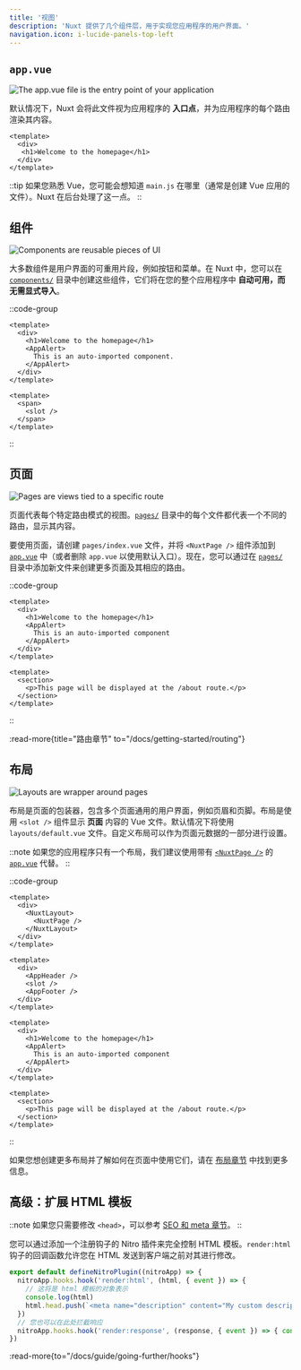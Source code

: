 ```yaml
---
title: '视图'
description: 'Nuxt 提供了几个组件层，用于实现您应用程序的用户界面。'
navigation.icon: i-lucide-panels-top-left
---
```


## `app.vue`

![The app.vue file is the entry point of your application](/assets/docs/getting-started/views/app.svg)

默认情况下，Nuxt 会将此文件视为应用程序的 **入口点**，并为应用程序的每个路由渲染其内容。

```vue [app.vue]
<template>
  <div>
   <h1>Welcome to the homepage</h1>
  </div>
</template>
```

::tip
如果您熟悉 Vue，您可能会想知道 `main.js` 在哪里（通常是创建 Vue 应用的文件）。Nuxt 在后台处理了这一点。
::

## 组件

![Components are reusable pieces of UI](/assets/docs/getting-started/views/components.svg)

大多数组件是用户界面的可重用片段，例如按钮和菜单。在 Nuxt 中，您可以在 [`components/`](/docs/guide/directory-structure/components) 目录中创建这些组件，它们将在您的整个应用程序中 **自动可用，而无需显式导入**。

::code-group

```vue [app.vue]
<template>
  <div>
    <h1>Welcome to the homepage</h1>
    <AppAlert>
      This is an auto-imported component.
    </AppAlert>
  </div>
</template>
```

```vue [components/AppAlert.vue]
<template>
  <span>
    <slot />
  </span>
</template>
```

::

## 页面

![Pages are views tied to a specific route](/assets/docs/getting-started/views/pages.svg)

页面代表每个特定路由模式的视图。[`pages/`](/docs/guide/directory-structure/pages) 目录中的每个文件都代表一个不同的路由，显示其内容。

要使用页面，请创建 `pages/index.vue` 文件，并将 `<NuxtPage />` 组件添加到 [`app.vue`](/docs/guide/directory-structure/app) 中（或者删除 `app.vue` 以使用默认入口）。现在，您可以通过在 [`pages/`](/docs/guide/directory-structure/pages) 目录中添加新文件来创建更多页面及其相应的路由。

::code-group

```vue [pages/index.vue]
<template>
  <div>
    <h1>Welcome to the homepage</h1>
    <AppAlert>
      This is an auto-imported component
    </AppAlert>
  </div>
</template>
```

```vue [pages/about.vue]
<template>
  <section>
    <p>This page will be displayed at the /about route.</p>
  </section>
</template>
```

::

:read-more{title="路由章节" to="/docs/getting-started/routing"}

## 布局

![Layouts are wrapper around pages](/assets/docs/getting-started/views/layouts.svg)

布局是页面的包装器，包含多个页面通用的用户界面，例如页眉和页脚。布局是使用 `<slot />` 组件显示 **页面** 内容的 Vue 文件。默认情况下将使用 `layouts/default.vue` 文件。自定义布局可以作为页面元数据的一部分进行设置。

::note
如果您的应用程序只有一个布局，我们建议使用带有 [`<NuxtPage />`](/docs/api/components/nuxt-page) 的 [`app.vue`](/docs/guide/directory-structure/app) 代替。
::

::code-group

```vue [app.vue]
<template>
  <div>
    <NuxtLayout>
      <NuxtPage />
    </NuxtLayout>
  </div>
</template>
```

```vue [layouts/default.vue]
<template>
  <div>
    <AppHeader />
    <slot />
    <AppFooter />
  </div>
</template>
```

```vue [pages/index.vue]
<template>
  <div>
    <h1>Welcome to the homepage</h1>
    <AppAlert>
      This is an auto-imported component
    </AppAlert>
  </div>
</template>
```

```vue [pages/about.vue]
<template>
  <section>
    <p>This page will be displayed at the /about route.</p>
  </section>
</template>
```

::

如果您想创建更多布局并了解如何在页面中使用它们，请在 [布局章节](/docs/guide/directory-structure/layouts) 中找到更多信息。

## 高级：扩展 HTML 模板

::note
如果您只需要修改 `<head>`，可以参考 [SEO 和 meta 章节](/docs/getting-started/seo-meta)。
::

您可以通过添加一个注册钩子的 Nitro 插件来完全控制 HTML 模板。`render:html` 钩子的回调函数允许您在 HTML 发送到客户端之前对其进行修改。

```ts twoslash [server/plugins/extend-html.ts]
export default defineNitroPlugin((nitroApp) => {
  nitroApp.hooks.hook('render:html', (html, { event }) => {
    // 这将是 html 模板的对象表示
    console.log(html)
    html.head.push(`<meta name="description" content="My custom description" />`)
  })
  // 您也可以在此处拦截响应
  nitroApp.hooks.hook('render:response', (response, { event }) => { console.log(response) })
})
```

:read-more{to="/docs/guide/going-further/hooks"}

